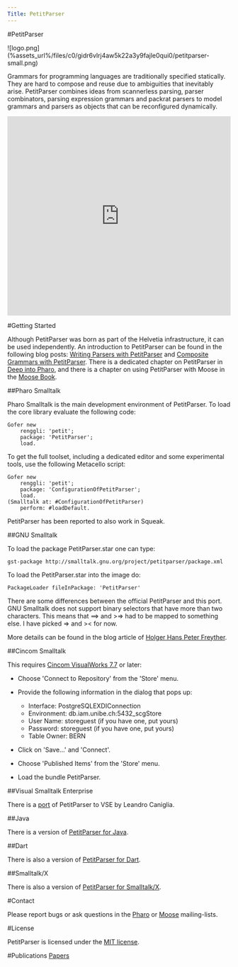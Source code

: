 ```yaml
---
Title: PetitParser
---
```

#PetitParser
<div id="logo" style="position: relative; height: 50px">![logo.png](%assets_url%/files/c0/gidr6vlrj4aw5k22a3y9fajle0qui0/petitparser-small.png)</div>

Grammars for programming languages are traditionally specified statically. They are hard to compose and reuse due to ambiguities that inevitably arise. PetitParser combines ideas from scannerless parsing, parser combinators, parsing expression grammars and packrat parsers to model grammars and parsers as objects that can be reconfigured dynamically.

<div style="width: 100%" id="\__ss_7224303"><iframe src="http://www.slideshare.net/slideshow/embed_code/7224303" width="100%" height="450" frameborder="0" marginwidth="0" marginheight="0" scrolling="no"></iframe></div>

#Getting Started

Although PetitParser was born as part of the Helvetia infrastructure, it can be used independently. An introduction to PetitParser can be found in the following blog posts: [Writing Parsers with PetitParser](http://www.lukas-renggli.ch/blog/petitparser-1) and [Composite Grammars with PetitParser](http://www.lukas-renggli.ch/blog/petitparser-2).
There is a dedicated chapter on PetitParser in [Deep into Pharo](http://rmod.lille.inria.fr/pbe2/), and there is a chapter on using PetitParser with Moose in the [Moose Book](http://www.themoosebook.org/book/internals/petit-parser).

##Pharo Smalltalk

Pharo Smalltalk is the main development environment of PetitParser. To load the core library evaluate the following code:

```
Gofer new
    renggli: 'petit'; 
    package: 'PetitParser';
    load.
```

To get the full toolset, including a dedicated editor and some experimental tools, use the following Metacello script:

```
Gofer new
    renggli: 'petit';
    package: 'ConfigurationOfPetitParser';
    load.
(Smalltalk at: #ConfigurationOfPetitParser)
    perform: #loadDefault.
```

PetitParser has been reported to also work in Squeak.

##GNU Smalltalk

To load the package PetitParser.star one can type:

```
gst-package http://smalltalk.gnu.org/project/petitparser/package.xml
```

To load the PetitParser.star into the image do:

```
PackageLoader fileInPackage: 'PetitParser'
```

There are some differences between the official PetitParser and this port. GNU Smalltalk does not support binary selectors that have more than two characters. This means that \==> and >=> had to be mapped to something else. I have picked => and >< for now.

More details can be found in the blog article of [Holger Hans Peter Freyther](http://smalltalk.gnu.org/blog/zecke/petitparser-gnu-smalltalk).

##Cincom Smalltalk

This requires [Cincom VisualWorks 7.7](http://www.cincomsmalltalk.com/main/products/visualworks/) or later:


-  Choose 'Connect to Repository' from the 'Store' menu.
-  Provide the following information in the dialog that pops up:
	-  Interface: PostgreSQLEXDIConnection
	-  Environment: db.iam.unibe.ch:5432_scgStore
	-  User Name: storeguest (if you have one, put yours)
	-  Password: storeguest (if you have one, put yours)
	-  Table Owner: BERN

-  Click on 'Save...' and 'Connect'.
-  Choose 'Published Items' from the 'Store' menu.
-  Load the bundle PetitParser.

##Visual Smalltalk Enterprise

There is a [port](http://vse-wiki.apis.de/index.cgi/Source%20code%20for%20VS-Smalltalk) of PetitParser to VSE by Leandro Caniglia.

##Java

There is a version of [PetitParser for Java](https://github.com/renggli/PetitParserJava).

##Dart

There is also a version of [PetitParser for Dart](https://github.com/renggli/PetitParserDart).


##Smalltalk/X

There is also a version of [PetitParser for Smalltalk/X](https://bitbucket.org/janvrany/stx-goodies-petitparser/overview).

#Contact

Please report bugs or ask questions in the [Pharo](http://lists.gforge.inria.fr/mailman/listinfo/pharo-project) or [Moose](http://www.moosetechnology.org/about/contact) mailing-lists.

#License

PetitParser is licensed under the [MIT license](http://en.wikipedia.org/wiki/MIT_License).

#Publications
[Papers](%assets_url%/scgbib/?query=petitparser&filter=Year)
